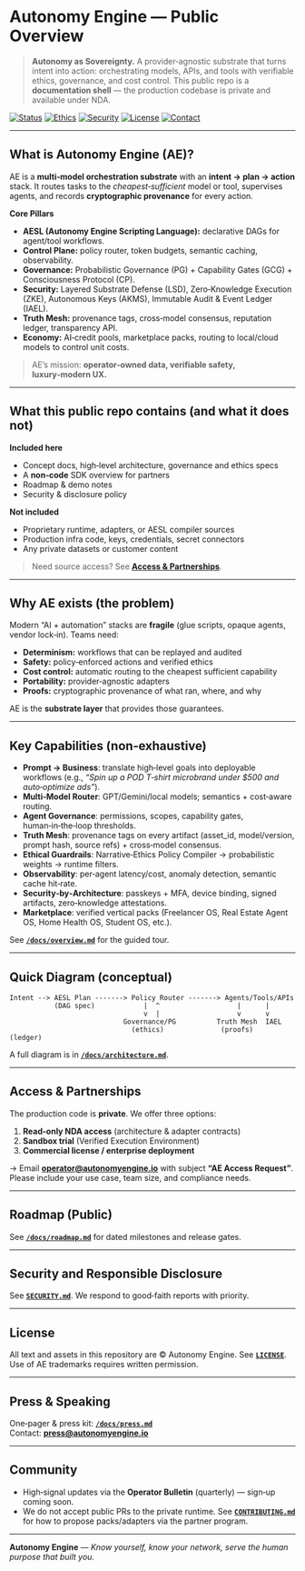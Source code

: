 # Autonomy Engine — Public Overview

> **Autonomy as Sovereignty.** A provider‑agnostic substrate that turns intent into action: orchestrating models, APIs, and tools with verifiable ethics, governance, and cost control. This public repo is a **documentation shell** — the production codebase is private and available under NDA.

[![Status](https://img.shields.io/badge/status-active-brightgreen)](#)
[![Ethics](https://img.shields.io/badge/ethics-verifiable-blue)](#)
[![Security](https://img.shields.io/badge/security-LSD%20%7C%20ZKE%20%7C%20IAEL-0A84FF)](#)
[![License](https://img.shields.io/badge/license-proprietary-informational)](#)
[![Contact](https://img.shields.io/badge/contact-operator%40autonomyengine.net-black)](#)

---

## What is Autonomy Engine (AE)?

AE is a **multi‑model orchestration substrate** with an **intent → plan → action** stack. It routes tasks to the *cheapest‑sufficient* model or tool, supervises agents, and records **cryptographic provenance** for every action.

**Core Pillars**
- **AESL (Autonomy Engine Scripting Language):** declarative DAGs for agent/tool workflows.
- **Control Plane:** policy router, token budgets, semantic caching, observability.
- **Governance:** Probabilistic Governance (PG) + Capability Gates (GCG) + Consciousness Protocol (CP).
- **Security:** Layered Substrate Defense (LSD), Zero‑Knowledge Execution (ZKE), Autonomous Keys (AKMS), Immutable Audit & Event Ledger (IAEL).
- **Truth Mesh:** provenance tags, cross‑model consensus, reputation ledger, transparency API.
- **Economy:** AI‑credit pools, marketplace packs, routing to local/cloud models to control unit costs.

> AE’s mission: **operator‑owned data, verifiable safety, luxury‑modern UX.**

---

## What this public repo contains (and what it does not)

**Included here**
- Concept docs, high‑level architecture, governance and ethics specs
- A **non‑code** SDK overview for partners
- Roadmap & demo notes
- Security & disclosure policy

**Not included**
- Proprietary runtime, adapters, or AESL compiler sources
- Production infra code, keys, credentials, secret connectors
- Any private datasets or customer content

> Need source access? See **[Access & Partnerships](#access--partnerships)**.

---

## Why AE exists (the problem)

Modern “AI + automation” stacks are **fragile** (glue scripts, opaque agents, vendor lock‑in). Teams need:
- **Determinism:** workflows that can be replayed and audited
- **Safety:** policy‑enforced actions and verified ethics
- **Cost control:** automatic routing to the cheapest sufficient capability
- **Portability:** provider‑agnostic adapters
- **Proofs:** cryptographic provenance of what ran, where, and why

AE is the **substrate layer** that provides those guarantees.

---

## Key Capabilities (non‑exhaustive)

- **Prompt → Business**: translate high‑level goals into deployable workflows (e.g., *“Spin up a POD T‑shirt microbrand under $500 and auto‑optimize ads”*).
- **Multi‑Model Router**: GPT/Gemini/local models; semantics + cost‑aware routing.
- **Agent Governance**: permissions, scopes, capability gates, human‑in‑the‑loop thresholds.
- **Truth Mesh**: provenance tags on every artifact (asset_id, model/version, prompt hash, source refs) + cross‑model consensus.
- **Ethical Guardrails**: Narrative‑Ethics Policy Compiler → probabilistic weights → runtime filters.
- **Observability**: per‑agent latency/cost, anomaly detection, semantic cache hit‑rate.
- **Security‑by‑Architecture**: passkeys + MFA, device binding, signed artifacts, zero‑knowledge attestations.
- **Marketplace**: verified vertical packs (Freelancer OS, Real Estate Agent OS, Home Health OS, Student OS, etc.).

See **[`/docs/overview.md`](docs/overview.md)** for the guided tour.

---

## Quick Diagram (conceptual)

```
Intent --> AESL Plan -------> Policy Router -------> Agents/Tools/APIs
           (DAG spec)            |  ^                   |      |
                                 v  |                   v      v
                            Governance/PG          Truth Mesh  IAEL
                              (ethics)              (proofs)   (ledger)
```

A full diagram is in **[`/docs/architecture.md`](docs/architecture.md)**.

---

## Access & Partnerships

The production code is **private**. We offer three options:

1. **Read‑only NDA access** (architecture & adapter contracts)  
2. **Sandbox trial** (Verified Execution Environment)  
3. **Commercial license / enterprise deployment**

→ Email **operator@autonomyengine.io** with subject **“AE Access Request”**.  
Please include your use case, team size, and compliance needs.

---

## Roadmap (Public)

See **[`/docs/roadmap.md`](docs/roadmap.md)** for dated milestones and release gates.

---

## Security and Responsible Disclosure

See **[`SECURITY.md`](SECURITY.md)**. We respond to good‑faith reports with priority.

---

## License

All text and assets in this repository are © Autonomy Engine. See **[`LICENSE`](LICENSE)**.  
Use of AE trademarks requires written permission.

---

## Press & Speaking

One‑pager & press kit: **[`/docs/press.md`](docs/press.md)**  
Contact: **press@autonomyengine.io**

---

## Community

- High‑signal updates via the **Operator Bulletin** (quarterly) — sign‑up coming soon.
- We do not accept public PRs to the private runtime. See **[`CONTRIBUTING.md`](CONTRIBUTING.md)** for how to propose packs/adapters via the partner program.

---

**Autonomy Engine** — *Know yourself, know your network, serve the human purpose that built you.*
